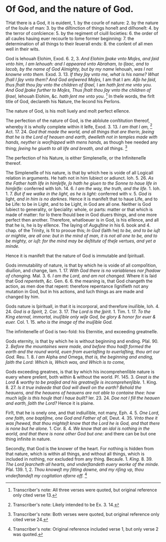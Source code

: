 # Of God, and the nature of God.

THat there is a God, it is euident, 1. by the courſe of nature: 2. by the nature of the ſoule of man: 3. by the diſtinction of things honeſt and diſhoneſt: 4. by the terror of conſcience: 5. by the regiment of ciuill ſocieties: 6. the order of all cauſes hauing euer recourſe to ſome former beginning: 7. the determination of all things to their ſeuerall ends: 8. the conſent of all men well in their wits.

God is Iehouah Elohim, Exod. 6. 2, 3. *And Elohim ſpake vnto Moſes, and ſaid vnto him, I am Iehouah: and I appeared vnto Abraham, to Iſaac, and to Iacob, by the name of God Almighty, but by my name* Iehouah, *was I not knowne vnto them.* Exod. 3. 13. *If they ſay vnto me, what is his name? What ſhall I ſay vnto them? And God anſwered Moſes,* I am that I am: *Alſo he ſaid, thus ſhalt thou ſay vnto the children of Iſrael,* I am *hath ſent me vnto you. And God ſpake further to Moſes, Thus ſhalt thou ſay vnto the children of Iſrael,* Iehouah Elohim, &c. *hath ſent me vnto you.* [^1] In theſe words, the firſt title of God, declareth his Nature, the ſecond his Perſons.

The nature of God, is his moſt liuely and moſt perfect eſſence.

The perfection of the nature of God, is the abſolute conſtitution thereof, whereby it is wholly complete within it ſelfe, Exod. 3. 13. *I am that I am,* [^2] Act. 17. 24. *God that made the world, and all things that are therin, ſeeing that he is the Lord of heauen and earth, dwelleth not in temples made with hands, neyther is worſhipped with mens hands,* as though hee needed any thing; *ſeeing he giueth to all life and breath, and all things.* [^3]

The perfection of his Nature, is either Simpleneſſe, or the Infiniteneſſe thereof.

The Simpleneſſe of his nature, is that by which hee is voide of all Logicall relation in arguments. He hath not in him ſubiect or adiunct. Ioh. 5. 26. *As the Father hath life in himſelfe, ſo hath he giuen to the Sonne to haue life in himſelfe:* conferred with Ioh. 14. 6. *I am the way, the truth, and the life.* 1. Ioh. 1. 7. *But if we walke in the light, as he is light:* conferred with v. 5. *God is* light, *and in him is no darknes.* Hence it is manifeſt that to haue Life, and to be Life: to be in Light, and to be Light, in God are all one. Neither is God ſubiect to generality, or ſpeciality: whole, or parts: matter or that which is made of matter: for ſo there ſhould bee in God diuers things, and one more perfect then another. Therefore, whatſoeuer is in God, is his eſſence, and all that he is, he is by eſſence. The ſaying of *Auguſtine* in his 6. book and 4. chap. of the Trinity, is fit to prooue this; *In God* (ſaith he) *to be, and to be iuſt or mightie, are all one: but in the mind of man, it is not all one to be, and to be mighty, or iuſt: for the mind may be deſtitute of theſe vertues, and yet a minde.*

Hence it is manifeſt that the nature of God is immutable and ſpirituall.

Gods immutability of nature, is that by which he is voide of all compoſition, diuiſion, and change, Iam. 1. 17. *With God there is no variablenes nor ſhadow of changing.* Mal. 3. 6. *I am the Lord, and am not changed.* Where it is ſaid that God *repenteth, &c.* Gen. 6. 6. the meaning is, that God changeth the action, as men doe that repent: therefore repentance ſignifieth not any mutation in God, but in his actions, and ſuch things as are made and changed by him.

Gods nature is ſpirituall, in that it is incorporal, and therefore inuiſible, Ioh. 4. 24. *God is a Spirit,* 2. Cor. 3. 17. *The Lord is the ſpirit.* 1. Tim. 1. 17. *To the King eternal, immortal, inuiſible only wiſe God, be glory & honor for euer & euer.* Col. 1. 15. *who is the image of the inuiſible God.*

The infiniteneſſe of God is two-fold: his Eternitie, and exceeding greatneſſe.

Gods eternity, is that by which he is without beginning and ending. Pſal. 90. 2. *Before the mountaines were made, and before thou hadſt formed the earth and the round world, euen from euerlaſting to euerlaſting, thou art our God.* Reu. 1. 8. *I am* Alpha *and* Omega, *that is, the beginning and ending, ſaith the Lord: Which is, Which was, and Which is to come,*

Gods exceeding greatnes, is that by which his incomprehenſible nature is euery where preſent, both within & without the world. Pſ. 145. 3. *Great is the Lord & worthy to be praiſed and his greatneſſe is incomprehenſible.* 1. King. 8. 27. *Is it true indeede that God will dwell on the earth? Behold the heauens, and the heauens of heauens are not able to containe thee: how much leſſe is this houſe that I haue built?* Ier. 23. 24. *Doe not I fill the heauen and earth, ſaith the Lord?* Hence it is plaine.

Firſt, that he is onely one, and that indiuiſible, not many, Eph. 4. 5. *One Lord, one faith, one baptiſme, one God and Father of all,* Deut. 4. 35. *Vnto thee it was ſhewed, that thou mighteſt know that the Lord he is God, and that there is none but he alone.* 1. Cor. 8. 4. *We know that an idol is nothing in the world, and that there is none other God but one:* and there can be but one thing infinite in nature.

Secondly, that God is the knower of the heart. For nothing is hidden from that nature, which is within all things, and without all things, which is included in nothing, nor excluded from any thing. Becauſe. 1. *King.* 8. 39. *The Lord ſearcheth all hearts, and vnderſtandeth euery worke of the minde.* Pſal. 139. 1, 2. *Thou knoweſt my ſitting downe, and my riſing vp, thou vnderſtandeſt my cogitation afarre off.* [^4]

[^1]: Transcriber's note: All three verses were quoted, but original reference only cited verse 13.

[^2]: Transcriber's note: Likely intended to be Ex. 3. 14.

[^3]: Transcriber's note: Both verses were quoted, but original reference only cited verse 24.

[^4]: Transcriber's note: Original reference included verse 1, but only verse 2 was quoted.